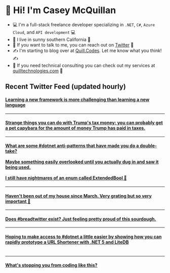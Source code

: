 # 👋 Hi! I'm Casey McQuillan

- 💻 I'm a full-stack freelance developer specializing in `.NET`, `C#`, `Azure Cloud`, and `API development` 💻
- 🌴 I live in sunny southern California 🌴
- 📲 If you want to talk to me, you can reach out on [Twitter](https://twitter.com/QuillCodes) 📲
- ✍ I'm starting to blog over at [Quill.Codes](https://quill.codes/). Let me know what you think! ✍
- 🦾 If you need technical consulting you can check out my services at [quilltechnologies.com](https://quilltechnologies.com/) 🦿


## Recent Twitter Feed (updated hourly)

<!-- BEGIN TWEETS -->
#### [Learning a new framework is more challenging than learning a new language](https://twitter.com/QuillCodes/status/1310985872230109184)

---


#### [Strange things you can do with Trump's tax money: you can probably get a pet capybara for the amount of money Trump has paid in taxes.](https://twitter.com/QuillCodes/status/1310635087210446854)

---


#### [What are some #dotnet anti-patterns that have made you do a double-take? <br /><br />Maybe something easily overlooked until you actually dug in and saw it being used.<br /><br />I still have nightmares of an enum called ExtendedBool 😬](https://twitter.com/QuillCodes/status/1309687078754476033)

---


#### [Haven't been out of my house since March. Very grating but so very important 😬 ](https://twitter.com/QuillCodes/status/1309575657781780480)

---


#### [Does #breadtwitter exist? Just feeling pretty proud of this sourdough.](https://twitter.com/QuillCodes/status/1309193942034857986)

---


#### [Hoping to make access to #dotnet a little easier by showing how you can rapidly prototype a URL Shortener with .NET 5 and LiteDB<br /><br />](https://twitter.com/QuillCodes/status/1309166400351735808)

---


#### [What's stopping you from coding like this?](https://twitter.com/QuillCodes/status/1306830169013805056)
<!-- END TWEETS -->

<!--
**cmcquillan/cmcquillan** is a ✨ _special_ ✨ repository because its `README.md` (this file) appears on your GitHub profile.

Here are some ideas to get you started:

- 🔭 I’m currently working on ...
- 🌱 I’m currently learning ...
- 👯 I’m looking to collaborate on ...
- 🤔 I’m looking for help with ...
- 💬 Ask me about ...
- 📫 How to reach me: ...
- 😄 Pronouns: ...
- ⚡ Fun fact: ...
-->
